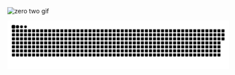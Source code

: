 <img loading="lazy" src="https://i.imgur.com/leSbNhb.gif" width="200" alt="zero two gif">

<a href='https://eto-anime.fun'><img src="contributions.svg"></a>
